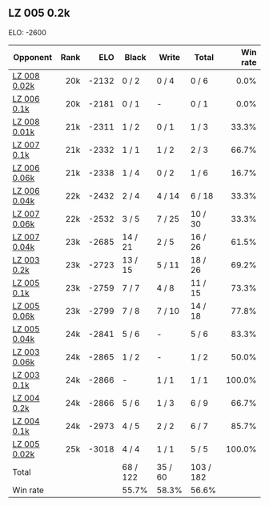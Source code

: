 ## LZ 005 0.2k ##

ELO: -2600

Opponent | Rank | ELO | Black | Write | Total | Win rate
---------|-----:|----:|-------|-------|-------|-------:
[LZ 008 0.02k](LZ%20008%200.02k.md) | 20k | -2132 | 0 / 2 | 0 / 4 | 0 / 6 | 0.0%
[LZ 006 0.1k](LZ%20006%200.1k.md) | 20k | -2181 | 0 / 1 | - | 0 / 1 | 0.0%
[LZ 008 0.01k](LZ%20008%200.01k.md) | 21k | -2311 | 1 / 2 | 0 / 1 | 1 / 3 | 33.3%
[LZ 007 0.1k](LZ%20007%200.1k.md) | 21k | -2332 | 1 / 1 | 1 / 2 | 2 / 3 | 66.7%
[LZ 006 0.06k](LZ%20006%200.06k.md) | 21k | -2338 | 1 / 4 | 0 / 2 | 1 / 6 | 16.7%
[LZ 006 0.04k](LZ%20006%200.04k.md) | 22k | -2432 | 2 / 4 | 4 / 14 | 6 / 18 | 33.3%
[LZ 007 0.06k](LZ%20007%200.06k.md) | 22k | -2532 | 3 / 5 | 7 / 25 | 10 / 30 | 33.3%
[LZ 007 0.04k](LZ%20007%200.04k.md) | 23k | -2685 | 14 / 21 | 2 / 5 | 16 / 26 | 61.5%
[LZ 003 0.2k](LZ%20003%200.2k.md) | 23k | -2723 | 13 / 15 | 5 / 11 | 18 / 26 | 69.2%
[LZ 005 0.1k](LZ%20005%200.1k.md) | 23k | -2759 | 7 / 7 | 4 / 8 | 11 / 15 | 73.3%
[LZ 005 0.06k](LZ%20005%200.06k.md) | 23k | -2799 | 7 / 8 | 7 / 10 | 14 / 18 | 77.8%
[LZ 005 0.04k](LZ%20005%200.04k.md) | 24k | -2841 | 5 / 6 | - | 5 / 6 | 83.3%
[LZ 003 0.06k](LZ%20003%200.06k.md) | 24k | -2865 | 1 / 2 | - | 1 / 2 | 50.0%
[LZ 003 0.1k](LZ%20003%200.1k.md) | 24k | -2866 | - | 1 / 1 | 1 / 1 | 100.0%
[LZ 004 0.2k](LZ%20004%200.2k.md) | 24k | -2866 | 5 / 6 | 1 / 3 | 6 / 9 | 66.7%
[LZ 004 0.1k](LZ%20004%200.1k.md) | 24k | -2973 | 4 / 5 | 2 / 2 | 6 / 7 | 85.7%
[LZ 005 0.02k](LZ%20005%200.02k.md) | 25k | -3018 | 4 / 4 | 1 / 1 | 5 / 5 | 100.0%
Total | | | 68 / 122 | 35 / 60 | 103 / 182 | 
Win rate| | | 55.7% | 58.3% | 56.6% | 
